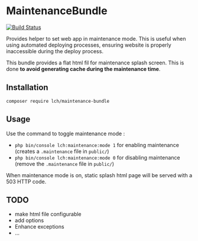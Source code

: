 # MaintenanceBundle
[![Build Status](https://travis-ci.org/compagnie-hyperactive/MaintenanceBundle.svg?branch=master)](https://travis-ci.org/compagnie-hyperactive/MaintenanceBundle)

Provides helper to set web app in maintenance mode. This is useful when using automated deploying processes, ensuring website is properly inaccessible during the deploy process.

This bundle provides a flat html fil for maintenance splash screen. This is done __to avoid generating cache during the maintenance time__.

## Installation
`composer require lch/maintenance-bundle`

## Usage

Use the command to toggle maintenance mode :
- `php bin/console lch:maintenance:mode 1` for enabling maintenance (creates a `.maintenance` file in `public/`)
- `php bin/console lch:maintenance:mode 0` for disabling maintenance (remove the `.maintenance` file in `public/`)

When maintenance mode is on, static splash html page will be served with a 503 HTTP code.

## TODO
- make html file configurable
- add options
- Enhance exceptions
- ...
